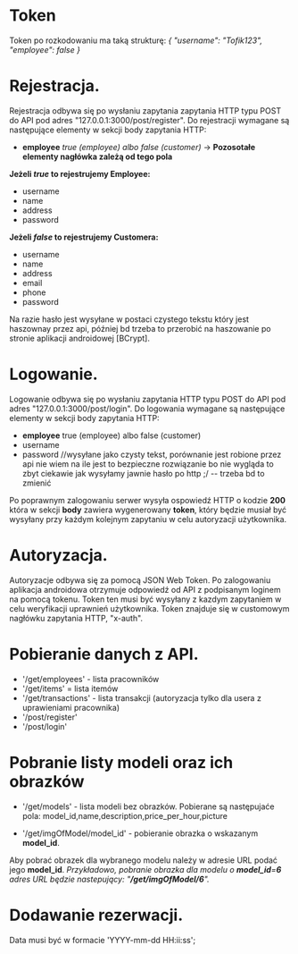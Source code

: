 
# Token

Token po rozkodowaniu ma taką strukturę: 
*{
  "username": "Tofik123",
  "employee": false
}*

# Rejestracja.

Rejestracja odbywa się po wysłaniu zapytania zapytania HTTP typu POST do API pod adres "127.0.0.1:3000/post/register".
Do rejestracji wymagane są następujące elementy w sekcji body zapytania HTTP:
* <b>employee</b> *true (employee) albo false (customer)* -> <b>Pozosotałe elementy nagłówka zależą od tego pola</b>

<b>Jeżeli *true* to rejestrujemy Employee:</b>
* username
* name
* address
* password 

<b>Jeżeli *false* to rejestrujemy Customera:</b>
* username
* name
* address
* email
* phone
* password 

<l>Na razie hasło jest wysyłane w postaci czystego tekstu który jest haszownay przez api, później bd trzeba to przerobić na haszowanie po stronie aplikacji androidowej [BCrypt].</l>

# Logowanie.

Logowanie odbywa się po wysłaniu zapytania HTTP typu POST do API pod adres "127.0.0.1:3000/post/login".
Do logowania wymagane są następujące elementy w sekcji body zapytania HTTP:
* <b>employee</b>  <l>true (employee) albo false (customer)</l>
* username
* password //wysyłane jako czysty tekst, porównanie jest robione przez api nie wiem na ile jest to bezpieczne rozwiązanie bo nie wygląda to zbyt ciekawie jak wysyłamy jawnie hasło po http ;/ -- trzeba bd to zmienić

Po poprawnym zalogowaniu serwer wysyła ospowiedź HTTP o kodzie __200__ która w sekcji __body__ zawiera wygenerowany __token__, który będzie musiał być wysyłany przy każdym kolejnym zapytaniu w celu autoryzacji użytkownika.

# Autoryzacja.

Autoryzacje odbywa się za pomocą JSON Web Token. Po zalogowaniu aplikacja androidowa otrzymuje odpowiedź od API z podpisanym loginem na pomocą tokenu.
Token ten musi być wysyłany z kazdym zapytaniem w celu weryfikacji uprawnień użytkownika. Token znajduje się w customowym nagłówku zapytania HTTP, "x-auth".

# Pobieranie danych z API.

* '/get/employees' - lista pracowników
* '/get/items' = lista itemów
* '/get/transactions' - lista transakcji (autoryzacja tylko dla usera z uprawieniami pracownika)
* '/post/register'
* '/post/login'

# Pobranie listy modeli oraz ich obrazków

* '/get/models' - lista modeli bez obrazków. Pobierane są następujaće pola: model_id,name,description,price_per_hour,picture

* '/get/imgOfModel/model_id' - pobieranie obrazka o wskazanym __model_id__.

Aby pobrać obrazek dla wybranego modelu należy w adresie URL podać jego __model_id__.
*Przykładowo, pobranie obrazka dla modelu o __model_id__=__6__ adres URL będzie nastepujący: "__/get/imgOfModel/6__".*

# Dodawanie rezerwacji.

Data musi być w formacie 'YYYY-mm-dd HH:ii:ss';

